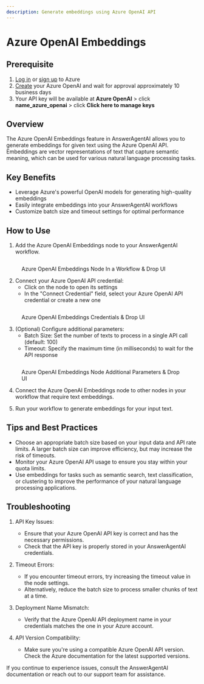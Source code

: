 ```yaml
---
description: Generate embeddings using Azure OpenAI API
---
```


# Azure OpenAI Embeddings

## Prerequisite

1. [Log in](https://portal.azure.com/) or [sign up](https://azure.microsoft.com/en-us/free/) to Azure
2. [Create](https://portal.azure.com/#create/Microsoft.CognitiveServicesOpenAI) your Azure OpenAI and wait for approval approximately 10 business days
3. Your API key will be available at **Azure OpenAI** > click **name_azure_openai** > click **Click here to manage keys**

## Overview

The Azure OpenAI Embeddings feature in AnswerAgentAI allows you to generate embeddings for given text using the Azure OpenAI API. Embeddings are vector representations of text that capture semantic meaning, which can be used for various natural language processing tasks.

## Key Benefits

-   Leverage Azure's powerful OpenAI models for generating high-quality embeddings
-   Easily integrate embeddings into your AnswerAgentAI workflows
-   Customize batch size and timeout settings for optimal performance

## How to Use

1. Add the Azure OpenAI Embeddings node to your AnswerAgentAI workflow.

<!-- TODO: Screenshot of adding the Azure OpenAI Embeddings node to the workflow -->
<figure><img src="/.gitbook/assets/screenshots/azureopenaiembeddinginaworkflow.png" alt="" /><figcaption><p> Azure OpenAI Embeddings Node In a Workflow   &#x26; Drop UI</p></figcaption></figure>

2. Connect your Azure OpenAI API credential:
    - Click on the node to open its settings
    - In the "Connect Credential" field, select your Azure OpenAI API credential or create a new one

<!-- TODO: Screenshot of connecting the Azure OpenAI API credential -->
<figure><img src="/.gitbook/assets/screenshots/azurecredentialsembedding.png" alt="" /><figcaption><p> Azure OpenAI Embeddings Credentials   &#x26; Drop UI</p></figcaption></figure>

3. (Optional) Configure additional parameters:
    - Batch Size: Set the number of texts to process in a single API call (default: 100)
    - Timeout: Specify the maximum time (in milliseconds) to wait for the API response

<!-- TODO: Screenshot of configuring additional parameters -->
<figure><img src="/.gitbook/assets/screenshots/azureopenaiembeddingnadditionalparameters.png" alt="" /><figcaption><p> Azure OpenAI Embeddings Node Additional Parameters   &#x26; Drop UI</p></figcaption></figure>

4. Connect the Azure OpenAI Embeddings node to other nodes in your workflow that require text embeddings.

5. Run your workflow to generate embeddings for your input text.

## Tips and Best Practices

-   Choose an appropriate batch size based on your input data and API rate limits. A larger batch size can improve efficiency, but may increase the risk of timeouts.
-   Monitor your Azure OpenAI API usage to ensure you stay within your quota limits.
-   Use embeddings for tasks such as semantic search, text classification, or clustering to improve the performance of your natural language processing applications.

## Troubleshooting

1. API Key Issues:

    - Ensure that your Azure OpenAI API key is correct and has the necessary permissions.
    - Check that the API key is properly stored in your AnswerAgentAI credentials.

2. Timeout Errors:

    - If you encounter timeout errors, try increasing the timeout value in the node settings.
    - Alternatively, reduce the batch size to process smaller chunks of text at a time.

3. Deployment Name Mismatch:

    - Verify that the Azure OpenAI API deployment name in your credentials matches the one in your Azure account.

4. API Version Compatibility:
    - Make sure you're using a compatible Azure OpenAI API version. Check the Azure documentation for the latest supported versions.

If you continue to experience issues, consult the AnswerAgentAI documentation or reach out to our support team for assistance.
